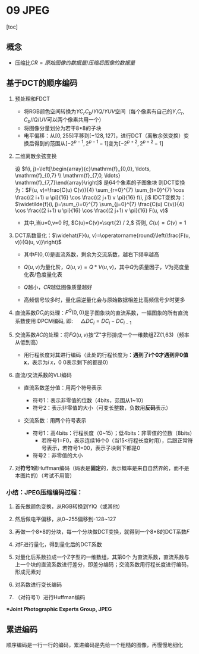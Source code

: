 # 09 JPEG

[toc]

## 概念

+ 压缩比$CR=原始图像的数据量/压缩后图像的数据量$

## 基于DCT的顺序编码

1. 预处理和FDCT
   + 将RGB颜色空间转换为$YC_rC_b/YIQ/YUV$空间（每个像素有自己的$Y$,$C_r, C_b/IQ/UV$可以两个像素共用一个）
   + 将图像分量划分为若干8*8的子块
   + 电平偏移：从$[0 , 255]$平移到$[-128 , 127]$，进行DCT（离散余弦变换）变换后得到的范围从$\left[-2^{p-1}, 2^{p-1}-1\right]$变为$\left[-2^{p+2}, 2^{p+2}-1\right]$

2. 二维离散余弦变换

   设 $f(i, j)=\left[\begin{array}{c}\mathrm{f}_{0,0}, \ldots, \mathrm{f}_{0,7} \\ \mathrm{f}_{7,0, \ldots} \mathrm{f}_{7,7}\end{array}\right]$ 是64个象素的子图象块
   则DCT变换为：$F(u, v)=\frac{C(u) C(v)}{4} \sum_{r=0}^{7} \sum_{t=0}^{7} \cos \frac{(2 i+1) u \pi}{16} \cos \frac{(2 j+1) v \pi}{16} f(i, j)$
   IDCT变换为：$\widetilde{f}(i, j)=\sum_{i=0}^{7} \sum_{j=0}^{7} \frac{C(u) C(v)}{4} \cos \frac{(2 i+1) u \pi}{16} \cos \frac{(2 j+1) v \pi}{16} F(u, v)$

   + 其中,当u=0,v=0 时, $C(u)=C(v)=\sqrt{2} / 2,$ 否则, $C(u)=C(v)=1$

3. DCT系数量化：$\widehat{F}(u, v)=\operatorname{round}\left(\frac{F(u, v)}{Q(u, v)}\right)$

   + 其中$F(0,0)$是直流系数，剩余为交流系数，越右下频率越高

   + $Q(u,v)$为量化阶，$Q(u,v)=Q*V(u,v)$，其中$Q$为质量因子，$V$为亮度量化表/色度量化表
   + $Q$越小，$CR$越低图像质量越好
   + 高频信号较多时，量化后逆量化会与原始数据相差比高频信号少时更多

4. 直流系数$DC_i$的处理：$F^Q(0,0)$是子图象块的直流系数，一幅图象的所有直流系数使用 DPCM编码, 即: $\quad \triangle D C_{i}=D C_{i}-D C_{i-1}$

5. 交流系数$AC$的处理：将$FQ(u,v)$按“Z"字形排成一个一维数组ZZ(1,63)（频率从低到高）

   + 用行程长度对其进行编码（此处的行程长度为：**遇到了i个0才遇到非0值x**，表示为$i\;x$，0 0表示剩下的都是0）

6. 直流/交流系数的VLI编码

   + 直流系数差分值：用两个符号表示

     + 符号1：表示非零值的位数（4bits，范围从1~10）
     + 符号2：表示非零值的大小（可变长整数，负数用**反码**表示）

   + 交流系数：用两个符号表示

     + 符号1：高4bits：行程长度（0~15）；低4bits：非零值的位数（8bits）
       + 若符号1=F0，表示连续16个0（当15<行程长度时用），后跟正常符号表示，若符号1=00，表示子块剩下都是0
     + 符号2：非零值的大小

  7. 对**符号1**做Huffman编码（码表是**固定**的，表示概率是来自自然界的，而不是本图片的）（考试不用管）



### 小结：JPEG压缩编码过程：

1. 首先做颜色变换，从RGB转换到YIQ（或其他）

2. 然后做电平偏移，从0\~255偏移到-128\~127

3. 再做一个8*8的分块，每一个分块做DCT变换，就得到一个8\*8的DCT系数$F$

4. 对F进行量化，得到量化后的DCT系数

5. 对量化后系数拉成一个Z字型的一维数组，其第0个 为直流系数，直流系数与上一个块的直流系数进行差分，即差分编码；交流系数用行程长度进行编码，形成元素对 

6. 对系数进行变长编码

7. （对符号1）进行Huffman编码



**\*Joint Photographic Experts Group, JPEG**

## 累进编码

顺序编码是一行一行的编码，累进编码是先给一个粗糙的图像，再慢慢地细化

